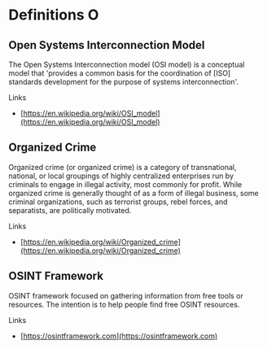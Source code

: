 # Definitions O

## Open Systems Interconnection Model
The Open Systems Interconnection model (OSI model) is a conceptual model that 'provides a common basis for the coordination of [ISO] standards development for the purpose of systems interconnection'.

Links
- [https://en.wikipedia.org/wiki/OSI_model](https://en.wikipedia.org/wiki/OSI_model)

## Organized Crime
Organized crime (or organized crime) is a category of transnational, national, or local groupings of highly centralized enterprises run by criminals to engage in illegal activity, most commonly for profit. While organized crime is generally thought of as a form of illegal business, some criminal organizations, such as terrorist groups, rebel forces, and separatists, are politically motivated.

Links
- [https://en.wikipedia.org/wiki/Organized_crime](https://en.wikipedia.org/wiki/Organized_crime)

## OSINT Framework
OSINT framework focused on gathering information from free tools or resources. The intention is to help people find free OSINT resources.

Links
- [https://osintframework.com](https://osintframework.com)
